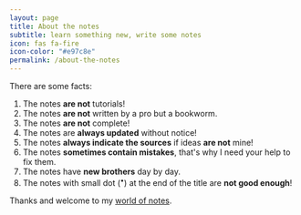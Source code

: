 ```yaml
---
layout: page
title: About the notes
subtitle: learn something new, write some notes
icon: fas fa-fire
icon-color: "#e97c8e"
permalink: /about-the-notes
---
```


There are some facts:

1. The notes **are not** tutorials!
2. The notes **are not** written by a pro but a bookworm.
3. The notes **are not** complete!
4. The notes are **always updated** without notice!
5. The notes **always indicate the sources** if ideas **are not** mine!
6. The notes **sometimes contain mistakes**, that's why I need your help to fix them.
7. The notes have **new brothers** day by day.
8. The notes with small dot (<sup>•</sup>) at the end of the title are **not good enough**!

Thanks and welcome to my [world of notes](/notes).